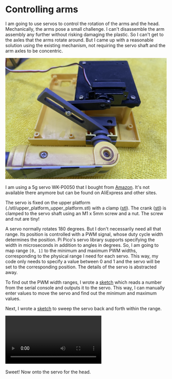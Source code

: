 # Controlling arms

I am going to use servos to control the rotation of the arms and the head. Mechanically, the arms pose a small challenge. I can't disassemble the arm assembly any further without risking damaging the plastic. So I can't get to the axles that the arms rotate around. But I came up with a reasonable solution using the existing mechanism, not requiring the servo shaft and the arm axles to be concentric.

![arm_servo](./media/IMG_0799.jpeg)

I am using a 5g servo WK-P0050 that I bought from [Amazon](https://www.amazon.com/gp/product/B09TKLQ44L). It's not available there anymore but can be found on AliExpress and other sites.

The servo is fixed on the upper platform (./stl/upper_platform_upper_platform.stl) with a clamp ([stl](./stl/arms_clamps_arm_servo_clamp_l.stl)). The crank ([stl](./stl/arms_cranks_arm_servo_crank_l.stl)) is clamped to the servo shaft using an M1 x 5mm screw and a nut. The screw and nut are tiny!

A servo normally rotates 180 degrees. But I don't necessarily need all that range. Its position is controlled with a PWM signal, whose duty cycle width determines the position. Pi Pico's servo library supports specifying the width in microseconds in addition to angles in degrees. So, I am going to map range `[0, 1]` to the minimum and maximum PWM widths, corresponding to the physical range I need for each servo. This way, my code only needs to specify a value between 0 and 1 and the servo will be set to the corresponding position. The details of the servo is abstracted away.

To find out the PWM width ranges, I wrote a [sketch](./debug/servo_calibrate/) which reads a number from the serial console and outputs it to the servo. This way, I can manually enter values to move the servo and find out the minimum and maximum values.

Next, I wrote a [sketch](./debug/servo_sweep/) to sweep the servo back and forth within the range.

![sweep](./media/IMG_0797.mov)

Sweet! Now onto the servo for the head.
